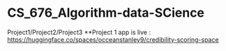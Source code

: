 # CS_676_Algorithm-data-SCience
Project1/Project2/Project3
**Project 1 app is live : https://huggingface.co/spaces/occeanstanley9/credibility-scoring-space
